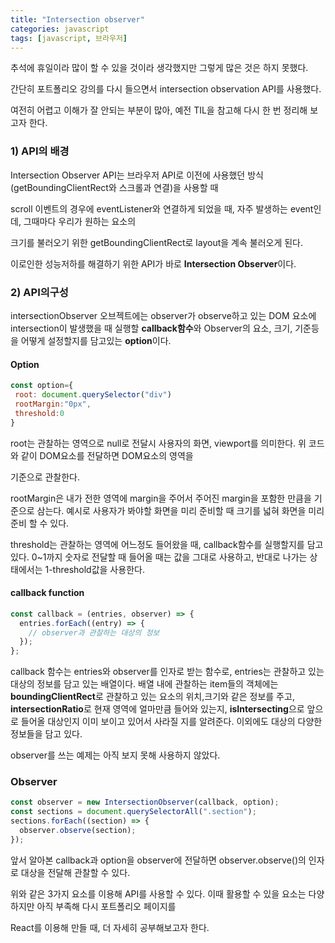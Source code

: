 ```yaml
---
title: "Intersection observer"
categories: javascript
tags: [javascript, 브라우저]
---
```


추석에 휴일이라 많이 할 수 있을 것이라 생각했지만 그렇게 많은 것은 하지 못했다.

간단히 포트폴리오 강의를 다시 들으면서 intersection observation API를 사용했다.

여전히 어렵고 이해가 잘 안되는 부분이 많아, 예전 TIL을 참고해 다시 한 번 정리해 보고자 한다.

### 1) API의 배경

Intersection Observer API는 브라우저 API로 이전에 사용했던 방식 (getBoundingClientRect와 스크롤과 연결)을 사용할 때

scroll 이벤트의 경우에 eventListener와 연결하게 되었을 때, 자주 발생하는 event인데, 그때마다 우리가 원하는 요소의

크기를 불러오기 위한 getBoundingClientRect로 layout을 계속 불러오게 된다.

이로인한 성능저하를 해결하기 위한 API가 바로 <strong>Intersection Observer</strong>이다.

### 2) API의구성

intersectionObserver 오브젝트에는 observer가 observe하고 있는 DOM 요소에 intersection이 발생했을 때 실행할 **callback함수**와 Observer의 요소, 크기, 기준등을 어떻게 설정할지를 담고있는 **option**이다.

#### Option

```javascript
const option={
 root: document.querySelector("div")
 rootMargin:"0px",
 threshold:0
}
```

root는 관찰하는 영역으로 null로 전달시 사용자의 화면, viewport를 의미한다. 위 코드와 같이 DOM요소를 전달하면 DOM요소의 영역을

기준으로 관찰한다.

rootMargin은 내가 전한 영역에 margin을 주어서 주어진 margin을 포함한 만큼을 기준으로 삼는다. 예시로 사용자가 봐야할 화면을 미리 준비할 때 크기를 넓혀 화면을 미리 준비 할 수 있다.

threshold는 관찰하는 영역에 어느정도 들어왔을 때, callback함수를 실행할지를 담고 있다. 0~1까지 숫자로 전달할 때 들어올 때는 값을 그대로 사용하고, 반대로 나가는 상태에서는 1-threshold값을 사용한다.

#### callback function

```javascript
const callback = (entries, observer) => {
  entries.forEach((entry) => {
    // observer과 관찰하는 대상의 정보
  });
};
```

callback 함수는 entries와 observer를 인자로 받는 함수로, entries는 관찰하고 있는 대상의 정보를 담고 있는 배열이다. 배열 내에 관찰하는 item들의 객체에는 **boundingClientRect**로 관찰하고 있는 요소의 위치,크기와 같은 정보를 주고, **intersectionRatio**로 현재 영역에 얼마만큼 들어와 있는지, **isIntersecting**으로 앞으로 들어올 대상인지 이미 보이고 있어서 사라질 지를 알려준다. 이외에도 대상의 다양한 정보들을 담고 있다.

observer를 쓰는 예제는 아직 보지 못해 사용하지 않았다.

### Observer

```javascript
const observer = new IntersectionObserver(callback, option);
const sections = document.querySelectorAll(".section");
sections.forEach((section) => {
  observer.observe(section);
});
```

앞서 알아본 callback과 option을 observer에 전달하면 observer.observe()의 인자로 대상을 전달해 관찰할 수 있다.

위와 같은 3가지 요소를 이용해 API를 사용할 수 있다. 이때 활용할 수 있을 요소는 다양하지만 아직 부족해 다시 포트폴리오 페이지를

React를 이용해 만들 때, 더 자세히 공부해보고자 한다.
